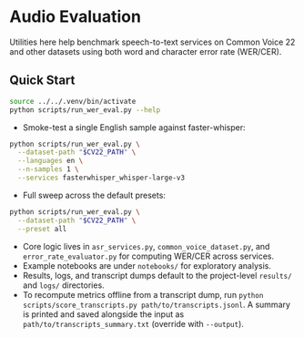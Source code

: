 # Audio Evaluation

Utilities here help benchmark speech-to-text services on Common Voice 22 and
other datasets using both word and character error rate (WER/CER).

## Quick Start

```bash
source ../../.venv/bin/activate
python scripts/run_wer_eval.py --help
```

- Smoke-test a single English sample against faster-whisper:

```bash
python scripts/run_wer_eval.py \
  --dataset-path "$CV22_PATH" \
  --languages en \
  --n-samples 1 \
  --services fasterwhisper_whisper-large-v3
```

- Full sweep across the default presets:

```bash
python scripts/run_wer_eval.py \
  --dataset-path "$CV22_PATH" \
  --preset all
```

- Core logic lives in `asr_services.py`, `common_voice_dataset.py`, and
  `error_rate_evaluator.py` for computing WER/CER across services.
- Example notebooks are under `notebooks/` for exploratory analysis.
- Results, logs, and transcript dumps default to the project-level
  `results/` and `logs/` directories.
- To recompute metrics offline from a transcript dump, run
  `python scripts/score_transcripts.py path/to/transcripts.jsonl`.
  A summary is printed and saved alongside the input as
  `path/to/transcripts_summary.txt` (override with `--output`).
